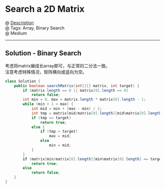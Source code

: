 # Search a 2D Matrix
@ [Description](https://leetcode.com/problems/search-a-2d-matrix/)  
@ Tags: Array, Binary Search  
@ Medium

------------------
## Solution - Binary Search
考虑将matrix展成长array即可，与正常的二分法一致。  
注意考虑特殊情况，矩阵横向或竖向为空。
```java
class Solution {
    public boolean searchMatrix(int[][] matrix, int target) {
        if (matrix.length == 0 || matrix[0].length == 0)
            return false;
        int min = 0, max = matrix.length * matrix[0].length - 1;
        while (min + 1 < max) {
            int mid = min + (max - min) / 2;
            int tmp = matrix[mid/matrix[0].length][mid%matrix[0].length];
            if (tmp == target)
                return true;
            else {
                if (tmp > target)
                    max = mid;
                else
                    min = mid;
            }
        }
        if (matrix[min/matrix[0].length][min%matrix[0].length] == target || matrix[max/matrix[0].length][max%matrix[0].length] == target)
            return true;
        else
            return false;
    }
}
```
